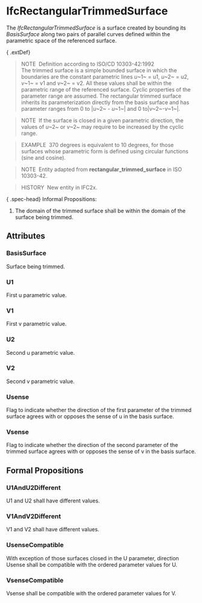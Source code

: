 # IfcRectangularTrimmedSurface

The _IfcRectangularTrimmedSurface_ is a surface created by bounding its _BasisSurface_ along two pairs of parallel curves defined within the parametric space of the referenced surface.

{ .extDef}
> NOTE&nbsp; Definition according to ISO/CD 10303-42:1992  
> The trimmed surface is a simple bounded surface in which the boundaries are the constant parametric lines _u_~1~ = u1, _u_~2~ = u2, _v_~1~ = v1 and _v_~2~ = v2. All these values shall be within the parametric range of the referenced surface. Cyclic properties of the parameter range are assumed. The rectangular trimmed surface inherits its parameterization directly from the basis surface and has parameter ranges from 0 to |_u_~2~ - _u_~1~| and 0 to|_v_~2~-_v_~1~|.

> NOTE&nbsp; If the surface is closed in a given parametric direction, the values of _u_~2~ or _v_~2~ may require to be increased by the cyclic range.

> EXAMPLE&nbsp; 370 degrees is equivalent to 10 degrees, for those surfaces whose parametric form is defined using circular functions (sine and cosine).

> NOTE&nbsp; Entity adapted from **rectangular_trimmed_surface** in ISO 10303-42.

> HISTORY&nbsp; New entity in IFC2x.

{ .spec-head}
Informal Propositions:

1. The domain of the trimmed surface shall be within the domain of the surface being trimmed.

## Attributes

### BasisSurface
Surface being trimmed.

### U1
First u parametric value.

### V1
First v parametric value.

### U2
Second u parametric value.

### V2
Second v parametric value.

### Usense
Flag to indicate whether the direction of the first parameter of the trimmed surface agrees with or opposes the sense of u in the basis surface.

### Vsense
Flag to indicate whether the direction of the second parameter of the trimmed surface agrees with or opposes the sense of v in the basis surface.

## Formal Propositions

### U1AndU2Different
U1 and U2 shall have different values.

### V1AndV2Different
V1 and V2 shall have different values.

### UsenseCompatible
With exception of those surfaces closed in the U parameter, direction Usense shall be compatible with the ordered parameter values for U.

### VsenseCompatible
Vsense shall be compatible with the ordered parameter values for V.
